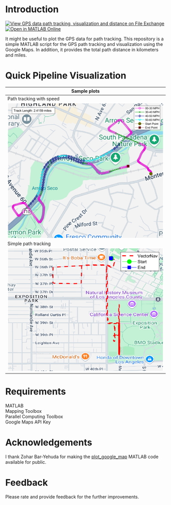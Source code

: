 # Introduction
[![View GPS data path tracking, visualization and distance on File Exchange](https://www.mathworks.com/matlabcentral/images/matlab-file-exchange.svg)](https://www.mathworks.com/matlabcentral/fileexchange/179834-gps-data-path-tracking-visualization-and-distance) [![Open in MATLAB Online](https://www.mathworks.com/images/responsive/global/open-in-matlab-online.svg)](https://matlab.mathworks.com/open/github/v1?repo=preethamam/GPS-Data-Path-Tracking-Visualization)

It might be useful to plot the GPS data for path tracking. This repository is a simple MATLAB script for the GPS path tracking and visualization using the Google Maps. In addition, it provides the total path distance in kilometers and miles.

# Quick Pipeline Visualization
| Sample plots |
| ------------- |
| Path tracking with speed|
| ![](assets/path_speed_plot.png) |
| Simple path tracking |
| ![](assets/path_plot.png) |

# Requirements
MATLAB <br />
Mapping Toolbox <br />
Parallel Computing Toolbox <br />
Google Maps API Key

# Acknowledgements
I thank Zohar Bar-Yehuda for making the [plot_google​_map](https://www.mathworks.com/matlabcentral/fileexchange/27627-zoharby-plot_google_map) MATLAB code available for public.

# Feedback
Please rate and provide feedback for the further improvements.
